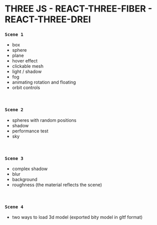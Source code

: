 # THREE JS - REACT-THREE-FIBER - REACT-THREE-DREI

### `Scene 1`

- box
- sphere
- plane
- hover effect
- clickable mesh
- light / shadow
- fog
- animating rotation and floating
- orbit controls


<br/>


### `Scene 2`

- spheres with random positions
- shadow
- performance test
- sky


<br/>


### `Scene 3`

- complex shadow
- blur
- background
- roughness (the material reflects the scene)


<br/>


### `Scene 4`

- two ways to load 3d model (exported bity model in gltf format)
